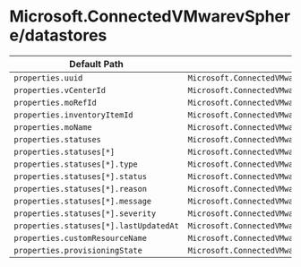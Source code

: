 # Microsoft.ConnectedVMwarevSphere/datastores

| Default Path | Alias |
|---|---|
| `properties.uuid` | `Microsoft.ConnectedVMwarevSphere/datastores/uuid` |
| `properties.vCenterId` | `Microsoft.ConnectedVMwarevSphere/datastores/vCenterId` |
| `properties.moRefId` | `Microsoft.ConnectedVMwarevSphere/datastores/moRefId` |
| `properties.inventoryItemId` | `Microsoft.ConnectedVMwarevSphere/datastores/inventoryItemId` |
| `properties.moName` | `Microsoft.ConnectedVMwarevSphere/datastores/moName` |
| `properties.statuses` | `Microsoft.ConnectedVMwarevSphere/datastores/statuses` |
| `properties.statuses[*]` | `Microsoft.ConnectedVMwarevSphere/datastores/statuses[*]` |
| `properties.statuses[*].type` | `Microsoft.ConnectedVMwarevSphere/datastores/statuses[*].type` |
| `properties.statuses[*].status` | `Microsoft.ConnectedVMwarevSphere/datastores/statuses[*].status` |
| `properties.statuses[*].reason` | `Microsoft.ConnectedVMwarevSphere/datastores/statuses[*].reason` |
| `properties.statuses[*].message` | `Microsoft.ConnectedVMwarevSphere/datastores/statuses[*].message` |
| `properties.statuses[*].severity` | `Microsoft.ConnectedVMwarevSphere/datastores/statuses[*].severity` |
| `properties.statuses[*].lastUpdatedAt` | `Microsoft.ConnectedVMwarevSphere/datastores/statuses[*].lastUpdatedAt` |
| `properties.customResourceName` | `Microsoft.ConnectedVMwarevSphere/datastores/customResourceName` |
| `properties.provisioningState` | `Microsoft.ConnectedVMwarevSphere/datastores/provisioningState` |

